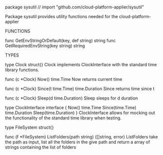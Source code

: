 package sysutil // import "github.com/cloud-platform-applier/sysutil"

Package sysutil provides utility functions needed for the
cloud-platform-applier

FUNCTIONS

func GetEnvStringOrDefault(key, def string) string
func GetRequiredEnvString(key string) string

TYPES

type Clock struct{}
    Clock implements ClockInterface with the standard time library functions.

func (c *Clock) Now() time.Time
    Now returns current time

func (c *Clock) Since(t time.Time) time.Duration
    Since returns time since t

func (c *Clock) Sleep(d time.Duration)
    Sleep sleeps for d duration

type ClockInterface interface {
	Now() time.Time
	Since(time.Time) time.Duration
	Sleep(time.Duration)
}
    ClockInterface allows for mocking out the functionality of the standard time
    library when testing.

type FileSystem struct{}

func (f *FileSystem) ListFolders(path string) ([]string, error)
    ListFolders take the path as input, list all the folders in the give path
    and return a array of strings containing the list of folders